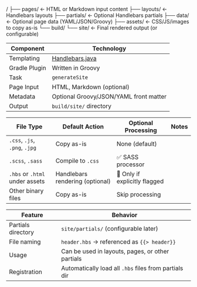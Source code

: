 




<project-root>/
├── pages/             ← HTML or Markdown input content
├── layouts/           ← Handlebars layouts
├── partials/          ← Optional Handlebars partials
├── data/              ← Optional page data (YAML/JSON/Groovy)
├── assets/            ← CSS/JS/images to copy as-is
└── build/
└── site/          ← Final rendered output (or configurable)


| Component     | Technology                                                   |
| ------------- | ------------------------------------------------------------ |
| Templating    | [Handlebars.java](https://github.com/jknack/handlebars.java) |
| Gradle Plugin | Written in Groovy                                            |
| Task          | `generateSite`                                               |
| Page Input    | HTML, Markdown (optional)                                    |
| Metadata      | Optional Groovy/JSON/YAML front matter                       |
| Output        | `build/site/` directory                                      |

| File Type                      | Default Action                  | Optional Processing           | Notes |
| ------------------------------ | ------------------------------- | ----------------------------- | ----- |
| `.css`, `.js`, `.png`, `.jpg`  | Copy as-is                      | None (default)                |       |
| `.scss`, `.sass`               | Compile to `.css`               | ✅ SASS processor              |       |
| `.hbs` or `.html` under assets | Handlebars rendering (optional) | 🔶 Only if explicitly flagged |       |
| Other binary files             | Copy as-is                      | Skip processing               |       |

| Feature            | Behavior                                              |
| ------------------ | ----------------------------------------------------- |
| Partials directory | `site/partials/` (configurable later)                 |
| File naming        | `header.hbs` → referenced as `{{> header}}`           |
| Usage              | Can be used in layouts, pages, or other partials      |
| Registration       | Automatically load all `.hbs` files from partials dir |
